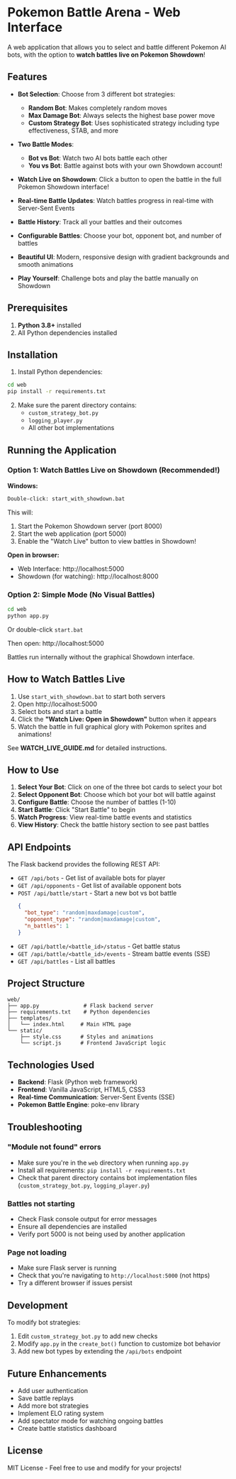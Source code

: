 # Pokemon Battle Arena - Web Interface

A web application that allows you to select and battle different Pokemon AI bots, with the option to **watch battles live on Pokemon Showdown**!

## Features

- **Bot Selection**: Choose from 3 different bot strategies:
  - **Random Bot**: Makes completely random moves
  - **Max Damage Bot**: Always selects the highest base power move
  - **Custom Strategy Bot**: Uses sophisticated strategy including type effectiveness, STAB, and more

- **Two Battle Modes**:
  - **Bot vs Bot**: Watch two AI bots battle each other
  - **You vs Bot**: Battle against bots with your own Showdown account!
- **Watch Live on Showdown**: Click a button to open the battle in the full Pokemon Showdown interface!
- **Real-time Battle Updates**: Watch battles progress in real-time with Server-Sent Events
- **Battle History**: Track all your battles and their outcomes
- **Configurable Battles**: Choose your bot, opponent bot, and number of battles
- **Beautiful UI**: Modern, responsive design with gradient backgrounds and smooth animations
- **Play Yourself**: Challenge bots and play the battle manually on Showdown

## Prerequisites

1. **Python 3.8+** installed
2. All Python dependencies installed

## Installation

1. Install Python dependencies:
```bash
cd web
pip install -r requirements.txt
```

2. Make sure the parent directory contains:
   - `custom_strategy_bot.py`
   - `logging_player.py`
   - All other bot implementations

## Running the Application

### Option 1: Watch Battles Live on Showdown (Recommended!)

**Windows:**
```bash
Double-click: start_with_showdown.bat
```

This will:
1. Start the Pokemon Showdown server (port 8000)
2. Start the web application (port 5000)
3. Enable the "Watch Live" button to view battles in Showdown!

**Open in browser:**
- Web Interface: http://localhost:5000
- Showdown (for watching): http://localhost:8000

### Option 2: Simple Mode (No Visual Battles)

```bash
cd web
python app.py
```

Or double-click `start.bat`

Then open: http://localhost:5000

Battles run internally without the graphical Showdown interface.

## How to Watch Battles Live

1. Use `start_with_showdown.bat` to start both servers
2. Open http://localhost:5000
3. Select bots and start a battle
4. Click the **"Watch Live: Open in Showdown"** button when it appears
5. Watch the battle in full graphical glory with Pokemon sprites and animations!

See **WATCH_LIVE_GUIDE.md** for detailed instructions.

## How to Use

1. **Select Your Bot**: Click on one of the three bot cards to select your bot
2. **Select Opponent Bot**: Choose which bot your bot will battle against
3. **Configure Battle**: Choose the number of battles (1-10)
4. **Start Battle**: Click "Start Battle" to begin
5. **Watch Progress**: View real-time battle events and statistics
6. **View History**: Check the battle history section to see past battles

## API Endpoints

The Flask backend provides the following REST API:

- `GET /api/bots` - Get list of available bots for player
- `GET /api/opponents` - Get list of available opponent bots
- `POST /api/battle/start` - Start a new bot vs bot battle
  ```json
  {
    "bot_type": "random|maxdamage|custom",
    "opponent_type": "random|maxdamage|custom",
    "n_battles": 1
  }
  ```
- `GET /api/battle/<battle_id>/status` - Get battle status
- `GET /api/battle/<battle_id>/events` - Stream battle events (SSE)
- `GET /api/battles` - List all battles

## Project Structure

```
web/
├── app.py              # Flask backend server
├── requirements.txt    # Python dependencies
├── templates/
│   └── index.html     # Main HTML page
└── static/
    ├── style.css      # Styles and animations
    └── script.js      # Frontend JavaScript logic
```

## Technologies Used

- **Backend**: Flask (Python web framework)
- **Frontend**: Vanilla JavaScript, HTML5, CSS3
- **Real-time Communication**: Server-Sent Events (SSE)
- **Pokemon Battle Engine**: poke-env library

## Troubleshooting

### "Module not found" errors
- Make sure you're in the `web` directory when running `app.py`
- Install all requirements: `pip install -r requirements.txt`
- Check that parent directory contains bot implementation files (`custom_strategy_bot.py`, `logging_player.py`)

### Battles not starting
- Check Flask console output for error messages
- Ensure all dependencies are installed
- Verify port 5000 is not being used by another application

### Page not loading
- Make sure Flask server is running
- Check that you're navigating to `http://localhost:5000` (not https)
- Try a different browser if issues persist

## Development

To modify bot strategies:

1. Edit `custom_strategy_bot.py` to add new checks
2. Modify `app.py` in the `create_bot()` function to customize bot behavior
3. Add new bot types by extending the `/api/bots` endpoint

## Future Enhancements

- Add user authentication
- Save battle replays
- Add more bot strategies
- Implement ELO rating system
- Add spectator mode for watching ongoing battles
- Create battle statistics dashboard

## License

MIT License - Feel free to use and modify for your projects!
